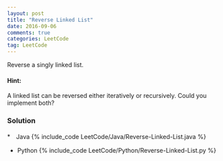 ```yaml
---
layout: post
title: "Reverse Linked List"
date: 2016-09-06
comments: true
categories: LeetCode
tag: LeetCode
---
```


Reverse a singly linked list.


#### Hint:
A linked list can be reversed either iteratively or recursively. Could you implement both?

<!--more-->
### Solution

*　Java
{% include_code LeetCode/Java/Reverse-Linked-List.java %}

* Python
{% include_code LeetCode/Python/Reverse-Linked-List.py %}
